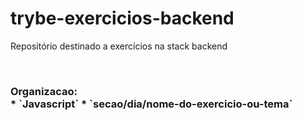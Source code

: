 # trybe-exercicios-backend
Repositório destinado a exercícios na stack backend 

<br/> 

<h3>Organizacao: 
 <br/>
 * `Javascript`
* `secao/dia/nome-do-exercicio-ou-tema`

